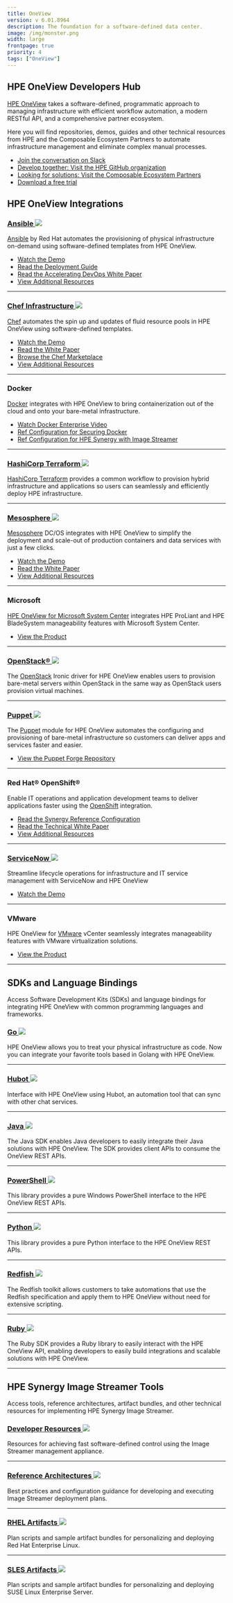 ```yaml
---
title: OneView
version: v 6.01.8964
description: The foundation for a software-defined data center.
image: /img/monster.png
width: large
frontpage: true
priority: 4
tags: ["OneView"]
---
```

## HPE OneView Developers Hub

[HPE OneView](https://hpe.com/info/oneview) takes a software-defined, programmatic approach to managing infrastructure with efficient workflow automation, a modern RESTful API, and a comprehensive partner ecosystem.

Here you will find repositories, demos, guides and other technical resources from HPE and the Composable Ecosystem Partners to automate infrastructure management and eliminate complex manual processes.

- [Join the conversation on Slack](https://www.labs.hpe.com/slack)
- [Develop together: Visit the HPE GitHub organization](https://github.com/hewlettpackard/)
- [Looking for solutions: Visit the Composable Ecosystem Partners](https://hpe.com/info/composableprogram)
- [Download a free trial](https://www.hpe.com/us/en/resources/integrated-systems/oneview-trial.html?parentPage=/us/en/products/integrated-systems/management-software)

## HPE OneView Integrations

### [Ansible ![](Github)](https://github.com/HewlettPackard/oneview-ansible)

[Ansible](https://www.ansible.com/home) by Red Hat automates the provisioning of physical infrastructure on-demand using software-defined templates from HPE OneView.

- [Watch the Demo](https://youtu.be/cslhoLM4HVk)
- [Read the Deployment Guide](https://www.redhat.com/en/resources/automate-container-deployment-with-hpe-datasheet)
- [Read the Accelerating DevOps White Paper](https://h20195.www2.hpe.com/v2/GetDocument.aspx?docname=4AA6-6229ENW)
- [View Additional Resources](http://h17007.www1.hpe.com/us/en/enterprise/integrated-systems/info-library/index.aspx?cat=ci_mgmt&subcat=ansible#.XJVbZCdMEio)

---

### [Chef Infrastructure ![](Github)](https://github.com/HewlettPackard/oneview-chef)

[Chef](https://www.chef.io/) automates the spin up and updates of fluid resource pools in HPE OneView using software-defined templates.

- [Watch the Demo](https://youtu.be/QCAmzIjMHZM)
- [Read the White Paper](https://h20195.www2.hpe.com/V2/GetDocument.aspx?docname=4AA6-1024ENW)
- [Browse the Chef Marketplace](https://supermarket.chef.io/cookbooks/oneview)
- [View Additional Resources](http://h17007.www1.hpe.com/us/en/enterprise/integrated-systems/info-library/index.aspx?cat=ci_mgmt&subcat=chef)

---

### Docker

[Docker](https://www.docker.com/) integrates with HPE OneView to bring containerization out of the cloud and onto your bare-metal infrastructure.

- [Watch Docker Enterprise Video](https://www.youtube.com/watch?v=Urplr9ojyfs)
- [Ref Configuration for Securing Docker](https://h20195.www2.hpe.com/V2/GetDocument.aspx?docname=A00020437ENW)
- [Ref Configuration for HPE Synergy with Image Streamer](https://h20195.www2.hpe.com/V2/GetDocument.aspx?docname=A00008645ENW)

---

### [HashiCorp Terraform ![](Github)](https://github.com/HewlettPackard/terraform-provider-oneview)

[HashiCorp Terraform](https://www.hashicorp.com/) provides a common workflow to provision hybrid infrastructure and applications so users can seamlessly and efficiently deploy HPE infrastructure.

---

### [Mesosphere ![](Github)](https://github.com/HewlettPackard/dcos-hpe-oneview)

[Mesosphere](https://mesosphere.com/) DC/OS integrates with HPE OneView to simplify the deployment and scale-out of production containers and data services with just a few clicks.

- [Watch the Demo](https://youtu.be/oFu4eATJTKM)
- [Read the White Paper](https://mesosphere.com/resources/hpe-infrastructure-mesosphere-dcos/)
- [View Additional Resources](http://h17007.www1.hpe.com/us/en/enterprise/integrated-systems/info-library/index.aspx?cat=ci_mgmt&subcat=mesosphere)

---

### Microsoft

[HPE OneView for Microsoft System Center](https://www.hpe.com/us/en/product-catalog/detail/pip.5390822.html) integrates HPE ProLiant and HPE BladeSystem manageability features with Microsoft System Center.

- [View the Product](https://www.hpe.com/us/en/product-catalog/detail/pip.5390822.html)

---

### [OpenStack® ![](Github)](https://github.com/HewlettPackard/ironic-driver-oneview)

The [OpenStack](https://www.openstack.org/) Ironic driver for HPE OneView enables users to provision bare-metal servers within OpenStack in the same way as OpenStack users provision virtual machines.

---

### [Puppet ![](Github)](https://github.com/HewlettPackard/oneview-puppet)

The [Puppet](https://puppet.com/) module for HPE OneView automates the configuring and provisioning of bare-metal infrastructure so customers can deliver apps and services faster and easier.

- [View the Puppet Forge Repository](https://forge.puppet.com/hewlettpackard/oneview)

---

### Red Hat® OpenShift®

Enable IT operations and application development teams to deliver applications faster using the [OpenShift](https://www.redhat.com/en/technologies/cloud-computing/openshift) integration.

- [Read the Synergy Reference Configuration](https://h20195.www2.hpe.com/V2/GetDocument.aspx?docname=A00038916ENW)
- [Read the Technical White Paper](https://access.redhat.com/documentation/en-us/reference_architectures/2017/html-single/automate_red_hat_openshift_container_platform_deployment_on_hpe_proliant_servers_with_ansible_tower_and_hpe_oneview/)
- [View Additional Resources](http://h17007.www1.hpe.com/us/en/enterprise/integrated-systems/info-library/index.aspx?cat=ci_mgmt&subcat=ansible)

---

### [ServiceNow ![](Github)](https://github.com/HewlettPackard/servicenow-oneview)

Streamline lifecycle operations for infrastructure and IT service management with ServiceNow and HPE OneView

- [Watch the Demo](https://youtu.be/W1MrCdQ-9KE)

---

### VMware

HPE OneView for [VMware](https://vmware.com/) vCenter seamlessly integrates manageability features with VMware virtualization solutions.

- [View the Product](https://www.hpe.com/us/en/product-catalog/detail/pip.4152978.html)

---

## SDKs and Language Bindings

Access Software Development Kits (SDKs) and language bindings for integrating HPE OneView with common programming languages and frameworks.

### [Go ![](Github)](https://github.com/HewlettPackard/oneview-golang)

HPE OneView allows you to treat your physical infrastructure as code. Now you can integrate your favorite tools based in Golang with HPE OneView.

---

### [Hubot ![](Github)](https://github.com/HewlettPackard/hpe-oneview-hubot)

Interface with HPE OneView using Hubot, an automation tool that can sync with other chat services.

---

### [Java ![](Github)](https://github.com/HewlettPackard/oneview-sdk-java)

The Java SDK enables Java developers to easily integrate their Java solutions with HPE OneView. The SDK provides client APIs to consume the OneView REST APIs.

---

### [PowerShell ![](Github)](https://github.com/HewlettPackard/POSH-HPOneView)

This library provides a pure Windows PowerShell interface to the HPE OneView REST APIs.

---

### [Python ![](Github)](https://github.com/HewlettPackard/python-hpOneView)

This library provides a pure Python interface to the HPE OneView REST APIs.

---

### [Redfish ![](Github)](https://github.com/HewlettPackard/oneview-redfish-toolkit)

The Redfish toolkit allows customers to take automations that use the Redfish specification and apply them to HPE OneView without need for extensive scripting.

---

### [Ruby ![](Github)](https://github.com/HewlettPackard/oneview-sdk-ruby)

The Ruby SDK provides a Ruby library to easily interact with the HPE OneView API, enabling developers to easily build integrations and scalable solutions with HPE OneView.

---

## HPE Synergy Image Streamer Tools

Access tools, reference architectures, artifact bundles, and other technical resources for implementing HPE Synergy Image Streamer.

### [Developer Resources ![](Github)](https://github.com/HewlettPackard?q=image-streamer)

Resources for achieving fast software-defined control using the Image Streamer management appliance.

---

### [Reference Architectures ![](Github)](https://github.com/HewlettPackard/image-streamer-reference-architectures)

Best practices and configuration guidance for developing and executing Image Streamer deployment plans.

---

### [RHEL Artifacts ![](Github)](https://github.com/HewlettPackard/image-streamer-rhel)

Plan scripts and sample artifact bundles for personalizing and deploying Red Hat Enterprise Linux.

---

### [SLES Artifacts ![](Github)](https://github.com/HewlettPackard/image-streamer-sles)

Plan scripts and sample artifact bundles for personalizing and deploying SUSE Linux Enterprise Server.